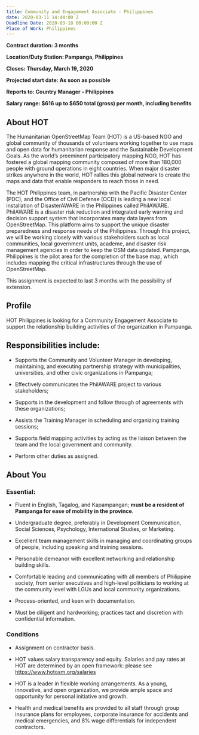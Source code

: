 ```yaml
---
title: Community and Engagement Associate - Philippines
date: 2020-03-11 14:44:00 Z
Deadline Date: 2020-03-18 00:00:00 Z
Place of Work: Philippines
---
```


**Contract duration: 3 months**

**Location/Duty Station: Pampanga, Philippines**

**Closes: Thursday, March 19, 2020**

**Projected start date: As soon as possible**

**Reports to: Country Manager - Philippines**

**Salary range: $616 up to $650 total (gross) per month, including benefits**

## About HOT

The Humanitarian OpenStreetMap Team (HOT) is a US-based NGO and global community of thousands of volunteers working together to use maps and open data for humanitarian response and the Sustainable Development Goals. As the world’s preeminent participatory mapping NGO, HOT has fostered a global mapping community composed of more than 180,000 people with ground operations in eight countries. When major disaster strikes anywhere in the world, HOT rallies this global network to create the maps and data that enable responders to reach those in need.

The HOT Philippines team, in partnership with the Pacific Disaster Center (PDC), and the Office of Civil Defense (OCD) is leading a new local installation of DisasterAWARE in the Philippines called PhilAWARE. PhilAWARE is a disaster risk reduction and integrated early warning and decision support system that incorporates many data layers from OpenStreetMap. This platform aims to support the unique disaster preparedness and response needs of the Philippines. Through this project, we will be working closely with various stakeholders such as local communities, local government units, academe, and disaster risk management agencies in order to keep the OSM data updated. Pampanga, Philippines is the pilot area for the completion of the base map, which includes mapping the critical infrastructures through the use of OpenStreetMap.

This assignment is expected to last 3 months with the possibility of extension.

## Profile

HOT Philippines is looking for a Community Engagement Associate to support the relationship building activities of the organization in Pampanga.

## Responsibilities include:

* Supports the Community and Volunteer Manager in developing, maintaining, and executing partnership strategy with municipalities, universities, and other civic organizations in Pampanga;

* Effectively communicates the PhilAWARE project to various stakeholders;

* Supports in the development and follow through of agreements with these organizations;

* Assists the Training Manager in scheduling and organizing training sessions;

* Supports field mapping activities by acting as the liaison between the team and the local government and community.

* Perform other duties as assigned.

## About You

### Essential:

* Fluent in English, Tagalog, and Kapampangan; **must be a resident of Pampanga for ease of mobility in the province**.

* Undergraduate degree, preferably in Development Communication, Social Sciences, Psychology, International Studies, or Marketing.

* Excellent team management skills in managing and coordinating groups of people, including speaking and training sessions.

* Personable demeanor with excellent networking and relationship building skills.

* Comfortable leading and communicating with all members of Philippine society, from senior executives and high-level politicians to working at the community level with LGUs and local community organizations.

* Process-oriented, and keen with documentation.

* Must be diligent and hardworking; practices tact and discretion with confidential information.

### Conditions

* Assignment on contractor basis.

* HOT values salary transparency and equity. Salaries and pay rates at HOT are determined by an open framework: please see https://www.hotosm.org/salaries

* HOT is a leader in flexible working arrangements. As a young, innovative, and open organization, we provide ample space and opportunity for personal initiative and growth.

* Health and medical benefits are provided to all staff through group insurance plans for employees, corporate insurance for accidents and medical emergencies, and 8% wage differentials for independent contractors.
